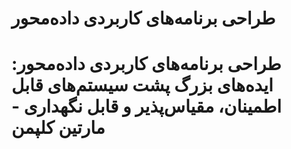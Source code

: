 # طراحی برنامه‌های کاربردی داده‌محور

# طراحی برنامه‌های کاربردی داده‌محور: ایده‌های بزرگ پشت سیستم‌های قابل اطمینان، مقیاس‌پذیر و قابل نگهداری - مارتین کلپمن 